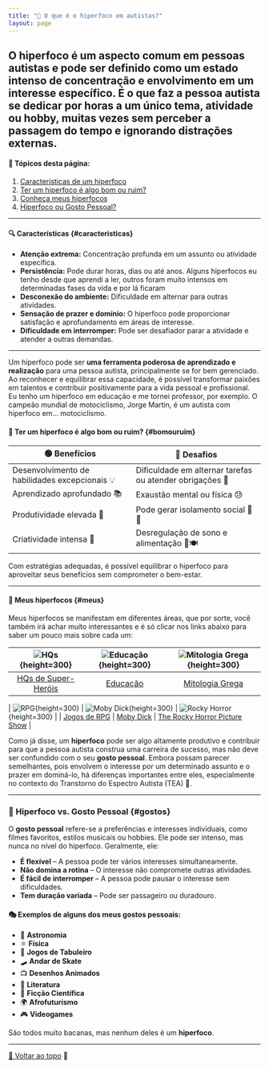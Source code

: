 ```yaml
---
title: "🧠 O que é o hiperfoco em autistas?"
layout: page
---
```


O **hiperfoco** é um aspecto  comum em pessoas autistas e pode ser definido como um **estado intenso de concentração** e envolvimento em um interesse específico. É o que faz a pessoa autista se dedicar por horas a um único tema, atividade ou hobby, muitas vezes sem perceber a passagem do tempo e ignorando distrações externas.
---  

#### 📌 Tópicos desta página:

1. [Características de um hiperfoco](#caracteristicas)
2. [Ter um hiperfoco é algo bom ou ruim?](#bomouruim)
3. [Conheça meus hiperfocos](#meus)
4. [Hiperfoco ou Gosto Pessoal?](#gostos)  

---

#### 🔍 Características {#caracteristicas}

- **Atenção extrema:** Concentração profunda em um assunto ou atividade específica.  
- **Persistência:** Pode durar horas, dias ou até anos. Alguns hiperfocos eu tenho desde que aprendi a ler, outros foram muito intensos em determinadas fases da vida e por lá ficaram  
- **Desconexão do ambiente:** Dificuldade em alternar para outras atividades.  
- **Sensação de prazer e domínio:** O hiperfoco pode proporcionar satisfação e aprofundamento em áreas de interesse.  
- **Dificuldade em interromper:** Pode ser desafiador parar a atividade e atender a outras demandas.  

---
Um hiperfoco pode ser **uma ferramenta poderosa de aprendizado e realização** para uma pessoa autista, principalmente se for bem gerenciado. Ao reconhecer e equilibrar essa capacidade, é possível transformar paixões em talentos e contribuir positivamente para a vida pessoal e profissional.  
Eu tenho um hiperfoco em educação e me tornei professor, por exemplo. O campeão mundial de motociclismo, Jorge Martin, é um autista com hiperfoco em... motociclismo.

#### 🔄 Ter um hiperfoco é algo bom ou ruim?  {#bomouruim}

| 🟢 **Benefícios** | 🔴 **Desafios** |
|------------------|------------------|
| Desenvolvimento de habilidades excepcionais 💡 | Dificuldade em alternar tarefas ou atender obrigações 📅 |
| Aprendizado aprofundado 📚 | Exaustão mental ou física 😓 |
| Produtividade elevada 🚀 | Pode gerar isolamento social 🤝❌ |
| Criatividade intensa 🎨 | Desregulação de sono e alimentação 🛌🍽️ |

Com estratégias adequadas, é possível equilibrar o hiperfoco para aproveitar seus benefícios sem comprometer o bem-estar.

---  

#### 🎯 Meus hiperfocos {#meus}

Meus hiperfocos se manifestam em diferentes áreas, que por sorte, você também irá achar muito interessantes e é só clicar nos links abaixo para saber um pouco mais sobre cada um:  


| ![HQs](https://upload.wikimedia.org/wikipedia/en/3/35/Watchmen-cover.png){height=300} | ![Educação](https://upload.wikimedia.org/wikipedia/commons/thumb/4/4e/Education_icon.svg/512px-Education_icon.svg.png){height=300} | ![Mitologia Grega](https://upload.wikimedia.org/wikipedia/commons/thumb/f/f3/Minerva_Ludovisi_-_Museo_Nazionale_Romano_Palazzo_Altemps.jpg/640px-Minerva_Ludovisi_-_Museo_Nazionale_Romano_Palazzo_Altemps.jpg){height=300} |
|:--:|:--:|:--:|
| [HQs de Super-Heróis](/pages/hiperfocos/quadrinhos/index_sh.html) | [Educação](/pages/hiperfocos/educacao/index_educacao.html) | [Mitologia Grega](/pages/hiperfocos/grecia/index_grecia.html) |

| ![RPG](https://upload.wikimedia.org/wikipedia/commons/thumb/a/a9/Dice_%28typical_role_playing_game_dice%29.jpg/640px-Dice_%28typical_role_playing_game_dice%29.jpg){height=300} | ![Moby Dick](https://upload.wikimedia.org/wikipedia/commons/thumb/6/6b/Moby-Dick_FE_title_page.jpg/640px-Moby-Dick_FE_title_page.jpg){height=300} | ![Rocky Horror](https://upload.wikimedia.org/wikipedia/en/thumb/5/5e/Rocky_Horror_Picture_Show_poster.jpg/640px-Rocky_Horror_Picture_Show_poster.jpg){height=300} |
| [Jogos de RPG](/pages/hiperfocos/rpg/index_rpg.html) | [Moby Dick](/pages/hiperfocos/moby_dick/index_moby.html) | [The Rocky Horror Picture Show](/pages/hiperfocos/rockyhorror/index_rockyhorror.html) |

Como já disse, um **hiperfoco** pode ser algo altamente produtivo e contribuir para que a pessoa autista construa uma carreira de sucesso, mas não deve ser confundido com o seu **gosto pessoal**. Embora possam parecer semelhantes, pois envolvem o interesse por um determinado assunto e o prazer em dominá-lo, há diferenças importantes entre eles, especialmente no contexto do Transtorno do Espectro Autista (TEA) 🧐.  

---

### 🔎 Hiperfoco vs. Gosto Pessoal {#gostos}

O **gosto pessoal** refere-se a preferências e interesses individuais, como filmes favoritos, estilos musicais ou hobbies. Ele pode ser intenso, mas nunca no nível do hiperfoco. Geralmente, ele:  

- **É flexível** – A pessoa pode ter vários interesses simultaneamente.  
- **Não domina a rotina** – O interesse não compromete outras atividades.  
- **É fácil de interromper** – A pessoa pode pausar o interesse sem dificuldades.  
- **Tem duração variada** – Pode ser passageiro ou duradouro.  

#### 🎭 Exemplos de alguns dos meus gostos pessoais:  

- 🔭 **Astronomia**  
- ⚛️ **Física**  
- 🎲 **Jogos de Tabuleiro**  
- 🛹 **Andar de Skate**  
- 📺 **Desenhos Animados**  
- 📖 **Literatura**  
- 🚀 **Ficção Científica**  
- 🌍 **Afrofuturismo**
- 🎮 **Videogames**

São todos muito bacanas, mas nenhum deles é um **hiperfoco**.

---

[🔼 Voltar ao topo](#) 🚀  
